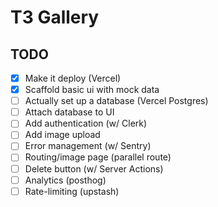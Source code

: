 # T3 Gallery

## TODO

- [x] Make it deploy (Vercel)
- [x] Scaffold basic ui with mock data
- [ ] Actually set up a database (Vercel Postgres)
- [ ] Attach database to UI
- [ ] Add authentication (w/ Clerk)
- [ ] Add image upload
- [ ] Error management (w/ Sentry)
- [ ] Routing/image page (parallel route)
- [ ] Delete button (w/ Server Actions)
- [ ] Analytics (posthog)
- [ ] Rate-limiting (upstash)
